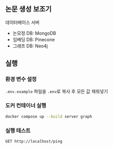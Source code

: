 ## 논문 생성 보조기
데이터베이스 서버
- 논모정 DB: MongoDB
- 임베딩 DB: Pinecone
- 그래프 DB: Neo4j

## 실행
### 환경 변수 설정
`.env.example` 파일을 `.env`로 복사 후 모든 값 채워넣기

### 도커 컨테이너 실행
```bash
docker compose up --build server graph
```

### 실행 테스트
```bash
GET http://localhost/ping
```